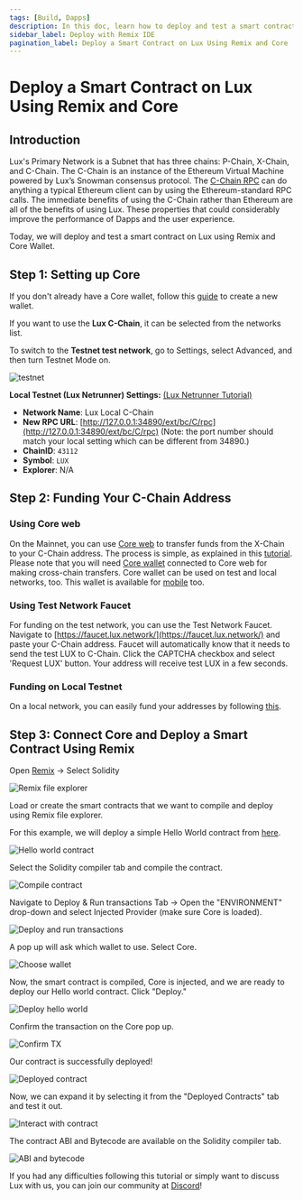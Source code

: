 ```yaml
---
tags: [Build, Dapps]
description: In this doc, learn how to deploy and test a smart contract on Lux using Remix and Core.
sidebar_label: Deploy with Remix IDE
pagination_label: Deploy a Smart Contract on Lux Using Remix and Core
---
```


# Deploy a Smart Contract on Lux Using Remix and Core

## Introduction

Lux's Primary Network is a Subnet that has three chains: P-Chain, X-Chain,
and C-Chain. The C-Chain is an instance of the Ethereum Virtual Machine powered
by Lux’s Snowman consensus protocol. The
[C-Chain RPC](/reference/luxd/c-chain/api.md) can do anything a typical Ethereum
client can by using the Ethereum-standard RPC calls. The immediate benefits of
using the C-Chain rather than Ethereum are all of the benefits of using
Lux. These properties that could considerably improve the performance of
Dapps and the user experience.

Today, we will deploy and test a smart contract on Lux using Remix and Core Wallet.

## Step 1: Setting up Core

If you don't already have a Core wallet, follow this
[guide](https://support.lux.network/en/articles/6100129-core-extension-how-do-i-create-a-new-wallet)
to create a new wallet.

If you want to use the **Lux C-Chain**, it can be selected from the networks list.

To switch to the **Testnet test network**, go to Settings, select Advanced, and then turn Testnet Mode on.

<div style={{textAlign: 'center'}}>

![testnet](/img/remix-core-guide/testnet.png)

</div>

**Local Testnet (Lux Netrunner) Settings:** [(Lux Netrunner Tutorial)](/tooling/netrunner.md)

- **Network Name**: Lux Local C-Chain
- **New RPC URL**:
  [http://127.0.0.1:34890/ext/bc/C/rpc](http://127.0.0.1:34890/ext/bc/C/rpc)
  (Note: the port number should match your local setting which can be different
  from 34890.)
- **ChainID**: `43112`
- **Symbol**: `LUX`
- **Explorer**: N/A

## Step 2: Funding Your C-Chain Address

### **Using Core web**

On the Mainnet, you can use [Core
web](https://core.app/) to transfer funds from the X-Chain to your
C-Chain address. The process is simple, as explained in this
[tutorial](https://support.lux.network/en/articles/8133713-core-web-how-do-i-make-cross-chain-transfers-in-core-stake).
Please note that you will need [Core wallet](https://join.core.app/extension) connected to Core web for making cross-chain transfers.
Core wallet can be used on test and local networks, too. 
This wallet is available for [mobile](https://support.lux.network/en/articles/6115608-core-mobile-where-can-i-download-core-mobile-to-my-phone) too.

### **Using Test Network Faucet**

For funding on the test network, you can use the Test Network Faucet. Navigate
to [https://faucet.lux.network/](https://faucet.lux.network/) and paste your
C-Chain address. Faucet will automatically know that it needs to send the test
LUX to C-Chain. Click the CAPTCHA checkbox and select 'Request LUX' button.
Your address will receive test LUX in a few seconds.

### Funding on Local Testnet

On a local network, you can easily fund your addresses by following
[this](/build/subnet/hello-subnet.md#importing-the-test-private-key).

## Step 3: Connect Core and Deploy a Smart Contract Using Remix

Open [Remix](https://remix.ethereum.org/) -&gt; Select Solidity

![Remix file explorer](/img/remix-core-guide/remix.png)

Load or create the smart contracts that we want to compile and deploy using Remix file explorer.

For this example, we will deploy a simple Hello World contract from [here](https://blog.chain.link/how-to-create-a-hello-world-smart-contract-with-solidity/).

![Hello world contract](/img/remix-core-guide/contract.png)

Select the Solidity compiler tab and compile the contract.

![Compile contract](/img/remix-core-guide/compile.png)

Navigate to Deploy & Run transactions Tab -&gt; Open the "ENVIRONMENT" drop-down and select
Injected Provider (make sure Core is loaded).

![Deploy and run transactions](/img/remix-core-guide/provider.png)

A pop up will ask which wallet to use. Select Core.

<div style={{textAlign: 'center'}}>

![Choose wallet](/img/remix-core-guide/wallet.png)

</div>

Now, the smart contract is compiled, Core is injected, and we are ready to
deploy our Hello world contract. Click "Deploy."

![Deploy hello world](/img/remix-core-guide/deploy.png)

Confirm the transaction on the Core pop up.

<div style={{textAlign: 'center'}}>

![Confirm TX](/img/remix-core-guide/approve.png)

</div>

Our contract is successfully deployed!

![Deployed contract](/img/remix-core-guide/deployed.png)

Now, we can expand it by selecting it from the "Deployed Contracts" tab and test it out.

<div style={{textAlign: 'center'}}>

![Interact with contract](/img/remix-core-guide/interact.png)

</div>

The contract ABI and Bytecode are available on the Solidity compiler tab.

<div style={{textAlign: 'center'}}>

![ABI and bytecode](/img/remix-core-guide/ABI-bytecode.png)

</div>

If you had any difficulties following this tutorial or simply want to discuss
Lux with us, you can join our community at [Discord](https://chat.lux.network/)!
